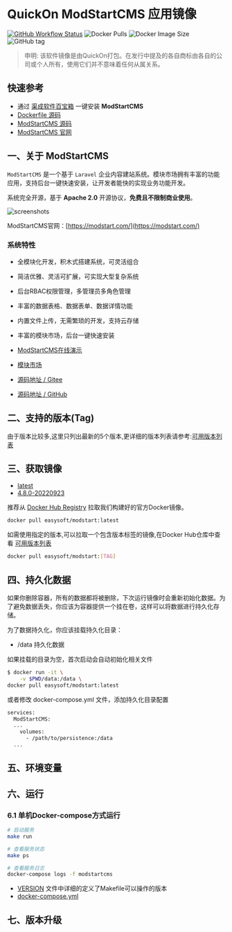 <!-- 该文档是模板生成，手动修改的内容会被覆盖，详情参见：https://github.com/quicklyon/template-toolkit -->
# QuickOn ModStartCMS 应用镜像

[![GitHub Workflow Status](https://github.com/quicklyon/modstartcms-docker/actions/workflows/docker.yml/badge.svg)](https://github.com/quicklyon/modstartcms/actions/workflows/docker.yml)
![Docker Pulls](https://img.shields.io/docker/pulls/easysoft/modstartcms?style=flat-square)
![Docker Image Size](https://img.shields.io/docker/image-size/easysoft/modstartcms?style=flat-square)
![GitHub tag](https://img.shields.io/github/v/tag/quicklyon/modstartcms-docker?style=flat-square)

> 申明: 该软件镜像是由QuickOn打包。在发行中提及的各自商标由各自的公司或个人所有，使用它们并不意味着任何从属关系。

## 快速参考

- 通过 [渠成软件百宝箱](https://www.qucheng.com/app-install/install-modstart-<number>.html) 一键安装 **ModStartCMS**
- [Dockerfile 源码](https://github.com/quicklyon/modstartcms-docker)
- [ModStartCMS 源码](https://github.com/modstart/ModStartCMS)
- [ModStartCMS 官网](https://modstart.com/)

## 一、关于 ModStartCMS

<!-- 这里写应用的【介绍信息】 -->
`ModStartCMS` 是一个基于 `Laravel` 企业内容建站系统。模块市场拥有丰富的功能应用，支持后台一键快速安装，让开发者能快的实现业务功能开发。 

系统完全开源，基于 **Apache 2.0** 开源协议，**免费且不限制商业使用**。

![screenshots](https://raw.githubusercontent.com/quicklyon/modstartcms-docker//.template/screenshot.png)

ModStartCMS官网：[https://modstart.com/](https://modstart.com/)

<!-- 这里写应用的【附加信息】 -->
###  系统特性

- 全模块化开发，积木式搭建系统，可灵活组合
- 简洁优雅、灵活可扩展，可实现大型复杂系统
- 后台RBAC权限管理，多管理员多角色管理
- 丰富的数据表格、数据表单、数据详情功能
- 内置文件上传，无需繁琐的开发，支持云存储
- 丰富的模块市场，后台一键快速安装

- [ModStartCMS在线演示](https://cms.demo.tecmz.com)
- [模块市场](https://modstart.com/store)
- [源码地址 / Gitee](https://gitee.com/modstart/ModStartCMS)
- [源码地址 / GitHub](https://github.com/modstart/ModStartCMS)

## 二、支持的版本(Tag)

由于版本比较多,这里只列出最新的5个版本,更详细的版本列表请参考:[可用版本列表](https://hub.docker.com/r/easysoft/modstartcms/tags/)

## 三、获取镜像

<!-- 这里是镜像的【Tag】信息，通过命令维护，详情参考：https://github.com/quicklyon/template-toolkit -->
- [latest](https://github.com/modstart/ModStartCMS/releases)
- [4.8.0-20220923](https://github.com/modstart/ModStartCMS/releases/tag/4.8.0)

推荐从 [Docker Hub Registry](https://hub.docker.com/r/easysoft/modstartcms) 拉取我们构建好的官方Docker镜像。

```bash
docker pull easysoft/modstart:latest
```

如需使用指定的版本,可以拉取一个包含版本标签的镜像,在Docker Hub仓库中查看 [可用版本列表](https://hub.docker.com/r/easysoft/modstartcms/tags/)

```bash
docker pull easysoft/modstart:[TAG]
```

## 四、持久化数据

如果你删除容器，所有的数据都将被删除，下次运行镜像时会重新初始化数据。为了避免数据丢失，你应该为容器提供一个挂在卷，这样可以将数据进行持久化存储。

为了数据持久化，你应该挂载持久化目录：

- /data 持久化数据

如果挂载的目录为空，首次启动会自动初始化相关文件

```bash
$ docker run -it \
    -v $PWD/data:/data \
docker pull easysoft/modstart:latest
```

或者修改 docker-compose.yml 文件，添加持久化目录配置

```bash
services:
  ModStartCMS:
  ...
    volumes:
      - /path/to/persistence:/data
  ...
```

## 五、环境变量

<!-- 这里写应用的【环境变量信息】 -->

<!-- 示例：

| 变量名           | 默认值        | 说明                             |
| ---------------- | ------------- | -------------------------------- |
| EASYSOFT_DEBUG   | false         | 是否打开调试信息，默认关闭       |
| MYSQL_HOST       | 127.0.0.1     | MySQL 主机地址                   |
| MYSQL_PORT       | 3306          | MySQL 端口                       |
| MYSQL_DB         | spug          | spug 数据库名称                 |
| MYSQL_USER       | root          | MySQL 用户名                      |
| MYSQL_PASSWORD   | pass4Spug     | MySQL 密码                        |
| REDIS_HOST       | 127.0.0.1     | Redis 服务地址 |
| REDIS_PORT       | 6379          | Redis 端口 |
| DEFAULT_ADMIN_USER| admin        | 默认管理员名称             |
| DEFAULT_ADMIN_PASSWORD | spug.dev | 默认管理员密码 |

-->

## 六、运行

### 6.1 单机Docker-compose方式运行

```bash
# 启动服务
make run

# 查看服务状态
make ps

# 查看服务日志
docker-compose logs -f modstartcms

```

<!-- 这里写应用的【make命令的备注信息】位于文档最后端 -->
<!-- 示例
**说明:**

- 启动成功后，打开浏览器输入 `http://<你的IP>:8080` 访问管理后台
- 默认用户名：`admin`，默认密码：`spug.dev`
-->
- [VERSION](https://github.com/quicklyon/modstartcms-docker/blob//VERSION) 文件中详细的定义了Makefile可以操作的版本
- [docker-compose.yml](https://github.com/quicklyon/modstartcms-docker/blob//docker-compose.yml)

## 七、版本升级

<!-- 这里是镜像的【版本升级】信息，通过命令维护，详情参考：https://github.com/quicklyon/template-toolkit -->